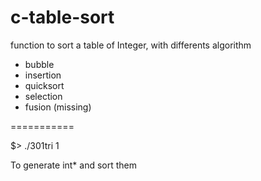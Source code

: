c-table-sort
============

function to sort a table of Integer, with differents algorithm

- bubble
- insertion
- quicksort
- selection
- fusion (missing)


===========

$> ./301tri 1

To generate int* and sort them
